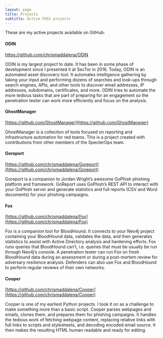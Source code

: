 ```yaml
---
layout: page
title: Projects
subtitle: Active FOSS projects
---
```


These are my active projects available on GitHub:

#### ODIN

https://github.com/chrismaddalena/ODIN

ODIN is my largest project to date. It has been in some phase of development since I presented it at SecTor in 2016. Today, ODIN is an automated asset discovery tool. It automates intelligence gathering by taking your input and performing dozens of searches and look-ups through search engines, APIs, and other tools to discover email addresses, IP addresses, subdomains, certificates, and more. ODIN tries to automate the more tedious tasks that are part of preparing for an engagement so the penetration tester can work more efficiently and focus on the analysis.

#### GhostManager

[https://github.com/GhostManager](https://github.com/GhostManager)

GhostManager is a collection of tools focused on reporting and infrastructure automation for red teams. This is a project created with contributions from other members of the SpecterOps team.

#### Goreport

[https://github.com/chrismaddalena/Goreport](https://github.com/chrismaddalena/Goreport)

Goreport is a companion to Jordan Wright’s awesome GoPhish phishing platform and framework. GoReport uses GoPhish’s REST API to interact with your GoPhish server and generate statistics and full reports (CSV and Word documents) for your phishing campaigns.

#### Fox

[https://github.com/chrismaddalena/Fox](https://github.com/chrismaddalena/Fox)

Fox is a companion tool for BloodHound. It connects to your Neo4j project containing your BloodHound data, validates the data, and then generates statistics to assist with Active Directory analysis and hardening efforts. Fox runs queries that BloodHound can’t, i.e. queries that must be usually be run through Neo4j’s console. A penetration tester can run Fox on fresh BloodHound data during an assessment or during a post-mortem review for adversary resilience analysis. Defenders can also use Fox and BloodHound to perform regular reviews of their own networks.

#### Cooper

[https://github.com/chrismaddalena/Cooper](https://github.com/chrismaddalena/Cooper)

Cooper is one of my earliest Python projects. I took it on as a challenge to make something more than a basic script. Cooper parses webpages and emails, clones them, and prepares them for phishing campaigns. It handles the tedious work of fetching webpage content, replacing relative links with full links to scripts and stylesheets, and decoding encoded email source. It then makes the resulting HTML human readable and ready for editing.